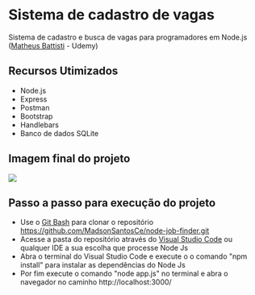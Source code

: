 # Sistema de cadastro de vagas
Sistema de cadastro e busca de vagas para programadores em Node.js ([Matheus Battisti](https://www.udemy.com/user/matheus-battisti/ "Matheus Battisti") - Udemy)

## Recursos Utimizados
- Node.js
- Express
- Postman
- Bootstrap
- Handlebars
- Banco de dados SQLite

## Imagem final do projeto
![](https://i.imgur.com/Qhz0Sdz.png)

## Passo a passo para execução do projeto

- Use o [Git Bash](https://git-scm.com/downloads/ "Git Bash") para clonar o repositório https://github.com/MadsonSantosCe/node-job-finder.git
- Acesse a pasta do repositório através do [Visual Studio Code](https://code.visualstudio.com/download/ "Visual Studio Code") ou qualquer IDE a sua escolha que processe Node Js
- Abra o terminal do Visual Studio Code e execute o o comando "npm install" para instalar as dependências do Node Js
- Por fim execute o comando "node app.js" no terminal e abra o navegador no caminho http://localhost:3000/
